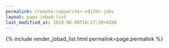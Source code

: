 ```yaml
---
permalink: /remote-copywriter-editor-jobs
layout: page-jobad-list
last_modified_at: 2019-06-08T18:27:39+0200
---
```

{% include render_jobad_list.html permalink=page.permalink %}
